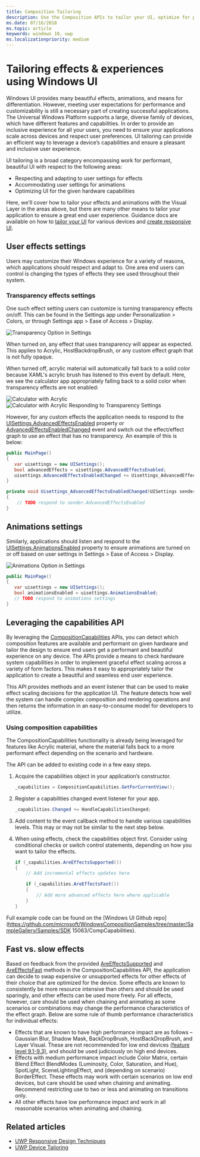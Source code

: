 ```yaml
---
title: Composition Tailoring
description: Use the Composition APIs to tailor your UI, optimize for performance, and accommodate user settings and device characteristics.
ms.date: 07/16/2018
ms.topic: article
keywords: windows 10, uwp
ms.localizationpriority: medium
---
```

# Tailoring effects & experiences using Windows UI

Windows UI provides many beautiful effects, animations, and means for differentiation. However, meeting user expectations for performance and customizability is still a necessary part of creating successful applications. The Universal Windows Platform supports a large, diverse family of devices, which have different features and capabilities. In order to provide an inclusive experience for all your users, you need to ensure your applications scale across devices and respect user preferences. UI tailoring can provide an efficient way to leverage a device’s capabilities and ensure a pleasant and inclusive user experience.

UI tailoring is a broad category encompassing work for performant, beautiful UI with respect to the following areas:

- Respecting and adapting to user settings for effects
- Accommodating user settings for animations
- Optimizing UI for the given hardware capabilities

Here, we'll cover how to tailor your effects and animations with the Visual Layer in the areas above, but there are many other means to tailor your application to ensure a great end user experience. Guidance docs are available on how to [tailor your UI](/windows/apps/design/layout/screen-sizes-and-breakpoints-for-responsive-design) for various devices and [create responsive UI](/windows/apps/design/layout/responsive-design).

## User effects settings

Users may customize their Windows experience for a variety of reasons, which applications should respect and adapt to. One area end users can control is changing the types of effects they see used throughout their system.

### Transparency effects settings

One such effect setting users can customize is turning transparency effects on/off. This can be found in the Settings app under Personalization > Colors, or through Settings app > Ease of Access > Display.

![Transparency Option in Settings](images/tailoring-transparency-setting.png)

When turned on, any effect that uses transparency will appear as expected. This applies to Acrylic, HostBackdropBrush, or any custom effect graph that is not fully opaque.

When turned off, acrylic material will automatically fall back to a solid color because XAML's acrylic brush has listened to this event by default. Here, we see the calculator app appropriately falling back to a solid color when transparency effects are not enabled:

![Calculator with Acrylic](images/tailoring-acrylic.png)
![Calculator with Acrylic Responding to Transparency Settings](images/tailoring-acrylic-fallback.png)

However, for any custom effects the application needs to respond to the [UISettings.AdvancedEffectsEnabled](/uwp/api/windows.ui.viewmanagement.uisettings.advancedeffectsenabled) property or [AdvancedEffectsEnabledChanged](/uwp/api/windows.ui.viewmanagement.uisettings.advancedeffectsenabledchanged) event and switch out the effect/effect graph to use an effect that has no transparency. An example of this is below:

```cs
public MainPage()
{
   var uisettings = new UISettings();
   bool advancedEffects = uisettings.AdvancedEffectsEnabled;
   uisettings.AdvancedEffectsEnabledChanged += Uisettings_AdvancedEffectsEnabledChanged;
}

private void Uisettings_AdvancedEffectsEnabledChanged(UISettings sender, object args)
{
    // TODO respond to sender.AdvancedEffectsEnabled
}
```

## Animations settings

Similarly, applications should listen and respond to the [UISettings.AnimationsEnabled](/uwp/api/windows.ui.viewmanagement.uisettings.animationsenabled) property to ensure animations are turned on or off based on user settings in Settings > Ease of Access > Display.

![Animations Option in Settings](images/tailoring-animations-setting.png)

```cs
public MainPage()
{
   var uisettings = new UISettings();
   bool animationsEnabled = uisettings.AnimationsEnabled;
   // TODO respond to animations settings
}

```

## Leveraging the capabilities API

By leveraging the [CompositionCapabilities](/uwp/api/windows.ui.composition.compositioncapabilities) APIs, you can detect which composition features are available and performant on given hardware and tailor the design to ensure end users get a performant and beautiful experience on any device. The APIs provide a means to check hardware system capabilities in order to implement graceful effect scaling across a variety of form factors. This makes it easy to appropriately tailor the application to create a beautiful and seamless end user experience.

This API provides methods and an event listener that can be used to make effect scaling decisions for the application UI. The feature detects how well the system can handle complex composition and rendering operations and then returns the information in an easy-to-consume model for developers to utilize.

### Using composition capabilities

The CompositionCapabilities functionality is already being leveraged for features like Acrylic material, where the material falls back to a more performant effect depending on the scenario and hardware.

The API can be added to existing code in a few easy steps.

1. Acquire the capabilities object in your application’s constructor.

    ```cs
    _capabilities = CompositionCapabilities.GetForCurrentView();
    ```

1. Register a capabilities changed event listener for your app.

    ```cs
    _capabilities.Changed += HandleCapabilitiesChanged;
    ```

1. Add content to the event callback method to handle various capabilities levels. This may or may not be similar to the next step below.
1. When using effects, check the capabilities object first. Consider using conditional checks or switch control statements, depending on how you want to tailor the effects.

    ```cs
    if (_capabilities.AreEffectsSupported())
    {
        // Add incremental effects updates here

        if (_capabilities.AreEffectsFast())
        {
            // Add more advanced effects here where applicable
        }
    }
    ```

Full example code can be found on the [Windows UI Github repo](https://github.com/microsoft/WindowsCompositionSamples/tree/master/SampleGallery/Samples/SDK 15063/CompCapabilities).

## Fast vs. slow effects

Based on feedback from the provided [AreEffectsSupported](/uwp/api/windows.ui.composition.compositioncapabilities.areeffectssupported) and [AreEffectsFast](/uwp/api/windows.ui.composition.compositioncapabilities.areeffectsfast) methods in the CompositionCapabilities API, the application can decide to swap expensive or unsupported effects for other effects of their choice that are optimized for the device. Some effects are known to consistently be more resource intensive than others and should be used sparingly, and other effects can be used more freely. For all effects, however, care should be used when chaining and animating as some scenarios or combinations may change the performance characteristics of the effect graph. Below are some rule of thumb performance characteristics for individual effects:

- Effects that are known to have high performance impact are as follows – Gaussian Blur, Shadow Mask, BackDropBrush, HostBackDropBrush, and Layer Visual. These are not recommended for low end devices [(feature level 9.1-9.3)](/windows/desktop/direct3d11/overviews-direct3d-11-devices-downlevel-intro), and should be used judiciously on high end devices.
- Effects with medium performance impact include Color Matrix, certain Blend Effect BlendModes (Luminosity, Color, Saturation, and Hue), SpotLight, SceneLightingEffect, and (depending on scenario) BorderEffect. These effects may work with certain scenarios on low end devices, but care should be used when chaining and animating. Recommend restricting use to two or less and animating on transitions only.
- All other effects have low performance impact and work in all reasonable scenarios when animating and chaining.

## Related articles

- [UWP Responsive Design Techniques](/windows/apps/design/layout/responsive-design)
- [UWP Device Tailoring](/windows/apps/design/layout/screen-sizes-and-breakpoints-for-responsive-design)